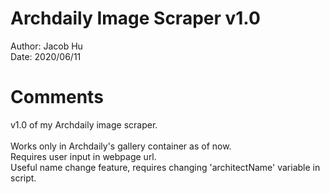 # Archdaily Image Scraper v1.0
Author: Jacob Hu\
Date: 2020/06/11

# Comments
v1.0 of my Archdaily image scraper. \
\
Works only in Archdaily's gallery container as of now. \
Requires user input in webpage url. \
Useful name change feature, requires changing 'architectName' variable in script.

